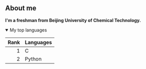 ## About me
__I'm a freshman from Beijing University of Chemical Technology.__

<details open>
 
<summary>My top languages</summary>

| Rank | Languages     |
|-----:|---------------|
|     1|       C       |
|     2|       Python  |

</details>


<!--
Here are some ideas to get you started:

- 🔭 I’m currently working on ...
- 🌱 I’m currently learning ...
- 👯 I’m looking to collaborate on ...
- 🤔 I’m looking for help with ...
- 💬 Ask me about ...
- 📫 How to reach me 📧3173026067@qq.com
- 😄 Pronouns: ...
- ⚡ Fun fact: ...
-->
